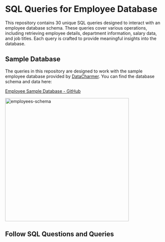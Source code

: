 # SQL Queries for Employee Database

This repository contains 30 unique SQL queries designed to interact with an employee database schema. These queries cover various operations, including retrieving employee details, department information, salary data, and job titles. Each query is crafted to provide meaningful insights into the database.

## Sample Database

The queries in this repository are designed to work with the sample employee database provided by [DataCharmer](https://github.com/datacharmer/test_db). You can find the database schema and data here:

[Employee Sample Database - GitHub](https://github.com/datacharmer/test_db/tree/master)


<img width="400" alt="employees-schema" src="https://github.com/user-attachments/assets/62dbbd70-a954-40ca-98df-bc6ee508c1e9">


## Follow SQL Questions and Queries
